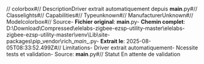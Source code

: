 // colorbox#// DescriptionDriver extrait automatiquement depuis __main__.py#// Classelights#// Capabilities#// Typeunknown#// ManufacturerUnknown#// Modelcolorbox#// Source- **Fichier original**: __main__.py- **Chemin complet**: D:\Download\Compressed\elelabs-zigbee-ezsp-utility-master\elelabs-zigbee-ezsp-utility-master\venv\Lib\site-packages\pip\_vendor\rich\__main__.py- **Extrait le**: 2025-08-05T08:33:52.499Z#// Limitations- Driver extrait automatiquement- Ncessite tests et validation- Source: __main__.py#// Statut En attente de validation
